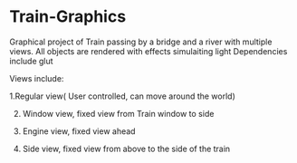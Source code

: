 # Train-Graphics
Graphical project of Train passing by a bridge and a river with multiple views.
All objects are rendered with effects simulaiting light
Dependencies include glut

Views include:

1.Regular view( User controlled, can move around the world)

2. Window view, fixed view from Train window to side
 
3. Engine view, fixed view ahead

4. Side view, fixed view from above to the side of the train



